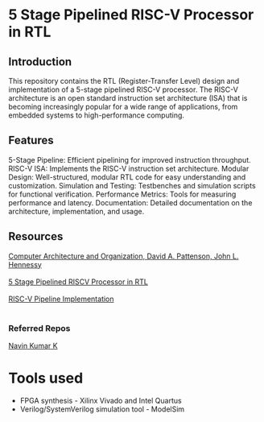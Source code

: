 # 5 Stage Pipelined RISC-V Processor in RTL

## Introduction
This repository contains the RTL (Register-Transfer Level) design and implementation of a 5-stage pipelined RISC-V processor. The RISC-V architecture is an open standard instruction set architecture (ISA) that is becoming increasingly popular for a wide range of applications, from embedded systems to high-performance computing.

## Features
5-Stage Pipeline: Efficient pipelining for improved instruction throughput.
RISC-V ISA: Implements the RISC-V instruction set architecture.
Modular Design: Well-structured, modular RTL code for easy understanding and customization.
Simulation and Testing: Testbenches and simulation scripts for functional verification.
Performance Metrics: Tools for measuring performance and latency.
Documentation: Detailed documentation on the architecture, implementation, and usage.

## Resources
[Computer Architecture and Organization, David A. Pattenson, John L. Hennessy](https://drive.google.com/file/d/19itPVkgVXLdGP8mFfJdQSoOgKsX1oFxL/view?usp=drive_link) <br> <br>
[5 Stage Pipelined RISCV Processor in RTL](https://www.researchgate.net/publication/359861898_5_Stage_Pipelined_RISCV_Processor_in_RTL) <br> <br>
[RISC-V	Pipeline Implementation](https://passlab.github.io/CSE564/notes/lecture09_RISCV_Impl_pipeline.pdf) <br> <br>
### Referred Repos
[Navin Kumar K](https://github.com/NAvi349/riscv-proc)

# Tools used 
- FPGA synthesis - Xilinx Vivado and Intel Quartus
- Verilog/SystemVerilog simulation tool - ModelSim

